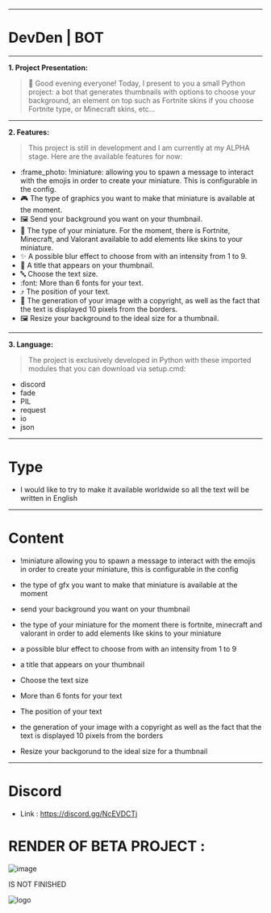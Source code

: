 ---------------------------------------------

# DevDen | BOT

-------------

**1. Project Presentation:**

> :art: Good evening everyone! Today, I present to you a small Python project: a bot that generates thumbnails with options to choose your background, an element on top such as Fortnite skins if you choose Fortnite type, or Minecraft skins, etc...

-------------

**2. Features:**

> This project is still in development and I am currently at my ALPHA stage. Here are the available features for now:

- :frame_photo: !miniature: allowing you to spawn a message to interact with the emojis in order to create your miniature. This is configurable in the config.
- :video_game: The type of graphics you want to make that miniature is available at the moment.
- :framed_picture: Send your background you want on your thumbnail.
- :art: The type of your miniature. For the moment, there is Fortnite, Minecraft, and Valorant available to add elements like skins to your miniature.
- :sparkles: A possible blur effect to choose from with an intensity from 1 to 9.
- :pencil: A title that appears on your thumbnail.
- :abc: Choose the text size.
- :font: More than 6 fonts for your text.
- :arrow_heading_up: The position of your text.
- :page_with_curl: The generation of your image with a copyright, as well as the fact that the text is displayed 10 pixels from the borders.
- :framed_picture: Resize your background to the ideal size for a thumbnail.
  
-------------
  
**3. Language:**

> The project is exclusively developed in Python with these imported modules that you can download via setup.cmd:

- discord
- fade
- PIL
- request
- io
- json
 
---------------------------------------------

# Type
- I would like to try to make it available worldwide so all the text will be written in English

 -------------------------------------------

 # Content
 - !miniature allowing you to spawn a message to interact with the emojis in order to create your miniature, this is configurable in the config

- the type of gfx you want to make that miniature is available at the moment

- send your background you want on your thumbnail

- the type of your miniature for the moment there is fortnite, minecraft and valorant in order to add elements like skins to your miniature

- a possible blur effect to choose from with an intensity from 1 to 9

- a title that appears on your thumbnail

- Choose the text size

- More than 6 fonts for your text

- The position of your text

- the generation of your image with a copyright as well as the fact that the text is displayed 10 pixels from the borders

- Resize your backgorund to the ideal size for a thumbnail
 
---------------------------------------------

# Discord
- Link : https://discord.gg/NcEVDCTj

# RENDER OF BETA PROJECT : 
![image](https://github.com/RitoOFF/DevDen-BOT/assets/125696277/4ebaa680-f4f4-4daf-9626-e19b73c60b29)

IS NOT FINISHED

![logo](https://github.com/RitoOFF/BotMiniatureGEN/assets/125696277/85599214-c3eb-4795-a731-41a90e2b41bf)
